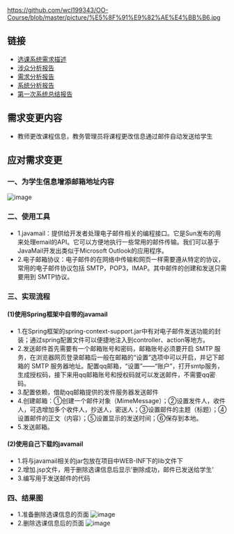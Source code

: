 https://github.com/wcl199343/OO-Course/blob/master/picture/%E5%8F%91%E9%82%AE%E4%BB%B6.jpg
## 链接
* [选课系统需求描述](https://github.com/llandll/OO-Course/blob/master/%E4%BD%9C%E4%B8%9A2%EF%BC%9A%E8%AF%BE%E7%A8%8B%E7%AE%A1%E7%90%86%E7%B3%BB%E7%BB%9F.md)
* [涉众分析报告](https://github.com/wcl199343/OO-Course/blob/master/%E4%BD%9C%E4%B8%9A3%EF%BC%9A%E6%B6%89%E4%BC%97%E5%88%86%E6%9E%90%E6%8A%A5%E5%91%8A%20.md)
* [需求分析报告](https://github.com/wcl199343/OO-Course/edit/master/%E4%BD%9C%E4%B8%9A4%EF%BC%9A%E9%9C%80%E6%B1%82%E5%88%86%E6%9E%90%E6%8A%A5%E5%91%8A.md)
* [系统分析报告](https://github.com/wcl199343/OO-Course/blob/master/%E4%BD%9C%E4%B8%9A5%EF%BC%9A%E7%B3%BB%E7%BB%9F%E5%88%86%E6%9E%90.md)
* [第一次系统总结报告](https://github.com/wcl199343/OO-Course/blob/master/%E4%BD%9C%E4%B8%9A7%EF%BC%9A%E7%AC%AC%E4%B8%80%E6%AC%A1%E7%B3%BB%E7%BB%9F%E6%80%BB%E7%BB%93%E6%8A%A5%E5%91%8A/%E8%AF%B4%E6%98%8E%E6%8A%A5%E5%91%8A.md)
## 需求变更内容
* 教师更改课程信息，教务管理员将课程更改信息通过邮件自动发送给学生
## 应对需求变更
### 一、为学生信息增添邮箱地址内容
![image](https://github.com/wcl199343/OO-Course/blob/master/picture/%E9%9C%80%E6%B1%82%E5%8F%98%E6%9B%B4.jpg)
### 二、使用工具
* 1.javamail：提供给开发者处理电子邮件相关的编程接口。它是Sun发布的用来处理email的API。它可以方便地执行一些常用的邮件传输。我们可以基于JavaMail开发出类似于Microsoft Outlook的应用程序。
* 2.电子邮箱协议：电子邮件的在网络中传输和网页一样需要遵从特定的协议，常用的电子邮件协议包括 SMTP，POP3，IMAP。其中邮件的创建和发送只需要用到 SMTP协议。
### 三、实现流程
#### (1)使用Spring框架中自带的javamail
* 1.在Spring框架的spring-context-support.jar中有对电子邮件发送功能的封装；通过spring配置文件可以便捷地注入到controller、action等地方。
* 2.发送邮件首先需要有一个邮箱账号和密码，邮箱账号必须要开启 SMTP 服务，在浏览器网页登录邮箱后一般在邮箱的“设置”选项中可以开启，并记下邮箱的 SMTP 服务器地址。配置qq邮箱，“设置”——“账户”，打开smtp服务，生成授权码，接下来用qq邮箱账号和授权码就可以发送邮件，不需要qq密码。
* 3.配置依赖，借助qq邮箱提供的发件服务器发送邮件
* 4.创建邮箱：①创建一个邮件对象（MimeMessage）；②设置发件人，收件人，可选增加多个收件人，抄送人，密送人；③设置邮件的主题（标题）；④设置邮件的正文（内容）；⑤设置显示的发送时间；⑥保存到本地。
* 5.发送邮箱。
#### (2)使用自己下载的javamail
* 1.将与javamail相关的jar包放在项目中WEB-INF下的lib文件下
* 2.增加.jsp文件，用于删除选课信息后显示'删除成功，邮件已发送给学生'
* 3.编写用于发送邮件的代码
### 四、结果图
* 1.准备删除选课信息的页面
![image](https://github.com/wcl199343/OO-Course/blob/master/picture/%E5%88%A0%E9%99%A4%E9%80%89%E8%AF%BE%E4%BF%A1%E6%81%AF%E6%97%B6%EF%BC%9F.jpg)
* 2.删除选课信息后的页面
![image](https://github.com/wcl199343/OO-Course/blob/master/picture/%E5%8F%91%E9%82%AE%E4%BB%B6.jpg)
